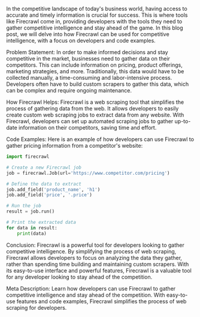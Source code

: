 In the competitive landscape of today's business world, having access to accurate and timely information is crucial for success. This is where tools like Firecrawl come in, providing developers with the tools they need to gather competitive intelligence and stay ahead of the game. In this blog post, we will delve into how Firecrawl can be used for competitive intelligence, with a focus on developers and code examples.

Problem Statement:
In order to make informed decisions and stay competitive in the market, businesses need to gather data on their competitors. This can include information on pricing, product offerings, marketing strategies, and more. Traditionally, this data would have to be collected manually, a time-consuming and labor-intensive process. Developers often have to build custom scrapers to gather this data, which can be complex and require ongoing maintenance.

How Firecrawl Helps:
Firecrawl is a web scraping tool that simplifies the process of gathering data from the web. It allows developers to easily create custom web scraping jobs to extract data from any website. With Firecrawl, developers can set up automated scraping jobs to gather up-to-date information on their competitors, saving time and effort.

Code Examples:
Here is an example of how developers can use Firecrawl to gather pricing information from a competitor's website:

```python
import firecrawl

# Create a new Firecrawl job
job = firecrawl.Job(url='https://www.competitor.com/pricing')

# Define the data to extract
job.add_field('product_name', 'h1')
job.add_field('price', '.price')

# Run the job
result = job.run()

# Print the extracted data
for data in result:
    print(data)
```

Conclusion:
Firecrawl is a powerful tool for developers looking to gather competitive intelligence. By simplifying the process of web scraping, Firecrawl allows developers to focus on analyzing the data they gather, rather than spending time building and maintaining custom scrapers. With its easy-to-use interface and powerful features, Firecrawl is a valuable tool for any developer looking to stay ahead of the competition.

Meta Description: Learn how developers can use Firecrawl to gather competitive intelligence and stay ahead of the competition. With easy-to-use features and code examples, Firecrawl simplifies the process of web scraping for developers.